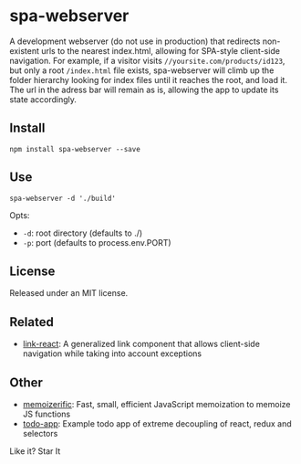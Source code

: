 # spa-webserver
A development webserver (do not use in production) that redirects non-existent urls to the nearest index.html, allowing for SPA-style client-side navigation. 
For example, if a visitor visits `//yoursite.com/products/id123`, but only a root `/index.html` file exists, spa-webserver will climb up the folder hierarchy looking for index files until it reaches the root, and load it. The url in the adress bar will remain as is, allowing the app to update its state accordingly.

## Install
```
npm install spa-webserver --save
```

## Use
```
spa-webserver -d './build'
```

Opts:
- `-d`: root directory (defaults to ./)
- `-p`: port (defaults to process.env.PORT)


## License

Released under an MIT license.

## Related
- [link-react](https://github.com/thinkloop/link-react/): A generalized link <a> component that allows client-side navigation while taking into account exceptions

## Other
- [memoizerific](https://github.com/thinkloop/memoizerific/): Fast, small, efficient JavaScript memoization to memoize JS functions
- [todo-app](https://github.com/thinkloop/todo-app/): Example todo app of extreme decoupling of react, redux and selectors

Like it? Star It
